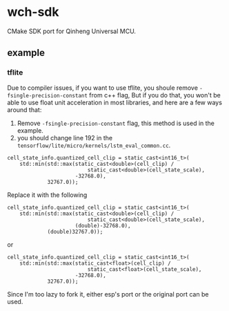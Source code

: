 # wch-sdk
CMake SDK port for Qinheng Universal MCU.

## example

### tflite
Due to compiler issues, if you want to use tflite, you shoule remove `-fsingle-precision-constant` from c++ flag, But if you do that, you won't be able to use float unit acceleration in most libraries, and here are a few ways around that:
1. Remove `-fsingle-precision-constant` flag, this method is used in the example.
2. you should change line 192 in the `tensorflow/lite/micro/kernels/lstm_eval_common.cc`.
```
cell_state_info.quantized_cell_clip = static_cast<int16_t>(
    std::min(std::max(static_cast<double>(cell_clip) /
                          static_cast<double>(cell_state_scale),
                      -32768.0),
             32767.0));
```
Replace it with the following
```
cell_state_info.quantized_cell_clip = static_cast<int16_t>(
    std::min(std::max(static_cast<double>(cell_clip) /
                          static_cast<double>(cell_state_scale),
                      (double)-32768.0),
             (double)32767.0));
```
or
```
cell_state_info.quantized_cell_clip = static_cast<int16_t>(
    std::min(std::max(static_cast<float>(cell_clip) /
                          static_cast<float>(cell_state_scale),
                      -32768.0),
             32767.0));
```
Since I'm too lazy to fork it, either esp's port or the original port can be used.